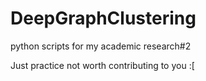 # DeepGraphClustering
python scripts for my academic research#2

Just practice not worth contributing to you :[

